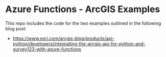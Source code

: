 # Azure Functions - ArcGIS Examples

This repo includes the code for the two examples outlined in the following blog post:

- https://www.esri.com/arcgis-blog/products/api-python/developers/integrating-the-arcgis-api-for-python-and-survey123-with-azure-functions
